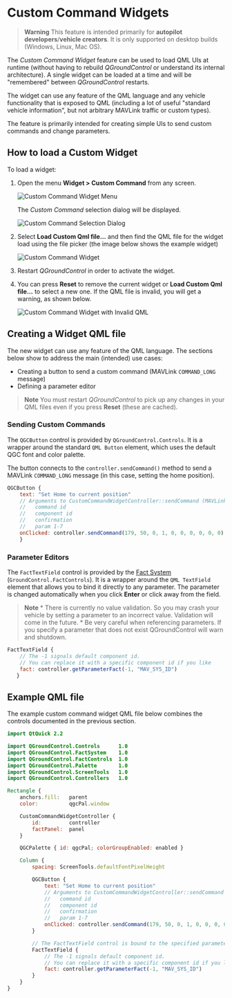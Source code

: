 # Custom Command Widgets

> **Warning** This feature is intended primarily for **autopilot developers**/**vehicle creators**. It is only supported on desktop builds (Windows, Linux, Mac OS).

The *Custom Command Widget* feature can be used to load QML UIs at runtime (without having to rebuild *QGroundControl* or understand its internal architecture). A single widget can be loaded at a time and will be "remembered" between *QGroundControl* restarts.

The widget can use any feature of the QML language and any vehicle functionality that is exposed to QML (including a lot of useful "standard vehicle information", but not arbitrary MAVLink traffic or custom types).

The feature is primarily intended for creating simple UIs to send custom commands and change parameters.

## How to load a Custom Widget

To load a widget:

1. Open the menu **Widget > Custom Command** from any screen.
    
    ![Custom Command Widget Menu](../../assets/app_menu/custom_command_widget/custom_command_menu.jpg)
    
    The *Custom Command* selection dialog will be displayed.
    
    ![Custom Command Selection Dialog](../../assets/app_menu/custom_command_widget/custom_command_load_dialog.jpg)

2. Select **Load Custom Qml file...** and then find the QML file for the widget load using the file picker (the image below shows the example widget)
    
    ![Custom Command Widget](../../assets/app_menu/custom_command_widget/custom_command_example_widget.jpg)

3. Restart *QGroundControl* in order to activate the widget.

4. You can press **Reset** to remove the current widget or **Load Custom Qml file...** to select a new one. If the QML file is invalid, you will get a warning, as shown below.
    
    ![Custom Command Widget with Invalid QML](../../assets/app_menu/custom_command_widget/custom_command_widget_invalid_qml.jpg)

## Creating a Widget QML file

The new widget can use any feature of the QML language. The sections below show to address the main (intended) use cases:

* Creating a button to send a custom command (MAVLink `COMMAND_LONG` message)
* Defining a parameter editor

> **Note** You must restart *QGroundControl* to pick up any changes in your QML files even if you press **Reset** (these are cached).

### Sending Custom Commands

The `QGCButton` control is provided by `QGroundControl.Controls`. It is a wrapper around the standard `QML Button` element, which uses the default QGC font and color palette.

The button connects to the `controller.sendCommand()` method to send a MAVLink `COMMAND_LONG` message (in this case, setting the home position).

```qml
QGCButton {
    text: "Set Home to current position"
    // Arguments to CustomCommandWidgetController::sendCommand (MAVLink COMMAND_LONG)
    //   command id
    //   component id
    //   confirmation
    //   param 1-7
    onClicked: controller.sendCommand(179, 50, 0, 1, 0, 0, 0, 0, 0, 0)
    }
```

### Parameter Editors

The `FactTextField` control is provided by the [Fact System](https://dev.qgroundcontrol.com/en/fact_system.html) (`GroundControl.FactControls`). It is a wrapper around the `QML TextField` element that allows you to bind it directly to any parameter. The parameter is changed automatically when you click **Enter** or click away from the field.

> **Note** * There is currently no value validation. So you may crash your vehicle by setting a parameter to an incorrect value. Validation will come in the future. * Be very careful when referencing parameters. If you specify a parameter that does not exist QGroundControl will warn and shutdown.

```qml
FactTextField {
    // The -1 signals default component id.
    // You can replace it with a specific component id if you like
    fact: controller.getParameterFact(-1, "MAV_SYS_ID")
   }
```

## Example QML file

The example custom command widget QML file below combines the controls documented in the previous section.

```qml
import QtQuick 2.2

import QGroundControl.Controls      1.0
import QGroundControl.FactSystem    1.0
import QGroundControl.FactControls  1.0
import QGroundControl.Palette       1.0
import QGroundControl.ScreenTools   1.0
import QGroundControl.Controllers   1.0

Rectangle {
    anchors.fill:   parent
    color:          qgcPal.window

    CustomCommandWidgetController {
        id:         controller
        factPanel:  panel
    }

    QGCPalette { id: qgcPal; colorGroupEnabled: enabled }

    Column {
        spacing: ScreenTools.defaultFontPixelHeight

        QGCButton {
            text: "Set Home to current position"
            // Arguments to CustomCommandWidgetController::sendCommand (MAVLink COMMAND_LONG)
            //   command id
            //   component id
            //   confirmation
            //   param 1-7
            onClicked: controller.sendCommand(179, 50, 0, 1, 0, 0, 0, 0, 0, 0)
        }

        // The FactTextField control is bound to the specified parameter. Note that there is no validation.
        FactTextField {
            // The -1 signals default component id.
            // You can replace it with a specific component id if you like
            fact: controller.getParameterFact(-1, "MAV_SYS_ID")
        }
    }
}
```